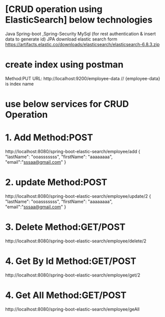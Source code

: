 # [CRUD operation using ElasticSearch] below technologies
Java
Spring-boot ,Spring-Security
MySql (for rest authentication & insert data to generate id)
JPA
download elastic search form https://artifacts.elastic.co/downloads/elasticsearch/elasticsearch-6.8.3.zip

# create index using postman 
Method:PUT URL: http://localhost:9200/employee-data // {employee-data} is index name 

# use below services for CRUD Operation
# 1. Add Method:POST 
http://localhost:8080/spring-boot-elastic-search/employee/add
{
	"lastName": "ooasssssss",
	"firstName": "aaaaaaaa",
	"email":"sssaa@gmail.com"
} 
# 2. update Method:POST 
http://localhost:8080/spring-boot-elastic-search/employee/update/2
{
	"lastName": "ooasssssss",
	"firstName": "aaaaaaaa",
	"email":"sssaa@gmail.com"
} 
# 3. Delete Method:GET/POST 
http://localhost:8080/spring-boot-elastic-search/employee/delete/2
# 4. Get By Id Method:GET/POST 
http://localhost:8080/spring-boot-elastic-search/employee/get/2
# 4. Get All Method:GET/POST 
http://localhost:8080/spring-boot-elastic-search/employee/geAll

 
